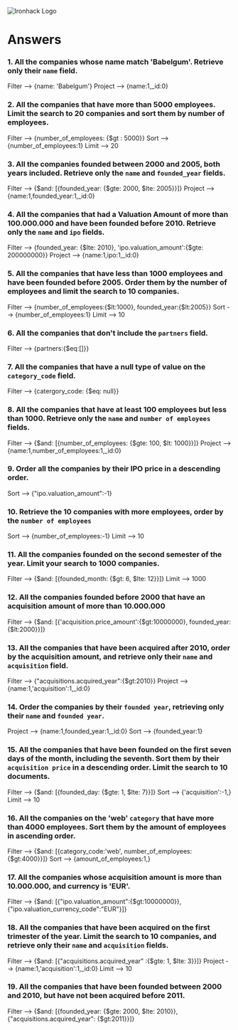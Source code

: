![Ironhack Logo](https://i.imgur.com/1QgrNNw.png)

# Answers

### 1. All the companies whose name match 'Babelgum'. Retrieve only their `name` field.

Filter --> {name: 'Babelgum'}
Project --> {name:1,_id:0}

### 2. All the companies that have more than 5000 employees. Limit the search to 20 companies and sort them by **number of employees**.

Filter --> {number_of_employees: {$gt : 5000}}
Sort --> {number_of_employees:1}
Limit --> 20

### 3. All the companies founded between 2000 and 2005, both years included. Retrieve only the `name` and `founded_year` fields.

Filter --> {$and: [{founded_year: {$gte: 2000, $lte: 2005}}]}
Project --> {name:1,founded_year:1,_id:0}
 

### 4. All the companies that had a Valuation Amount of more than 100.000.000 and have been founded before 2010. Retrieve only the `name` and `ipo` fields.

Filter --> {founded_year: {$lte: 2010}, 'ipo.valuation_amount':{$gte: 200000000}}
Project --> {name:1,ipo:1,_id:0}

### 5. All the companies that have less than 1000 employees and have been founded before 2005. Order them by the number of employees and limit the search to 10 companies.

Filter --> {number_of_employees:{$lt:1000}, founded_year:{$lt:2005}}
Sort --> {number_of_employees:1}
Limit --> 10

### 6. All the companies that don't include the `partners` field.

Filter --> {partners:{$eq:[]}}

### 7. All the companies that have a null type of value on the `category_code` field.

Filter --> {catergory_code: {$eq: null}} 

### 8. All the companies that have at least 100 employees but less than 1000. Retrieve only the `name` and `number of employees` fields.

Filter --> {$and: [{number_of_employees: {$gte: 100, $lt: 1000}}]}
Project --> {name:1,number_of_employees:1,_id:0}

### 9. Order all the companies by their IPO price in a descending order.

Sort --> {"ipo.valuation_amount":-1}

### 10. Retrieve the 10 companies with more employees, order by the `number of employees`

Sort --> {number_of_employees:-1}
Limit --> 10

### 11. All the companies founded on the second semester of the year. Limit your search to 1000 companies.

Filter --> {$and: [{founded_month: {$gt: 6, $lte: 12}}]}
Limit --> 1000

### 12. All the companies founded before 2000 that have an acquisition amount of more than 10.000.000

Filter --> {$and: [{'acquisition.price_amount':{$gt:10000000}, founded_year:{$lt:2000}}]}

### 13. All the companies that have been acquired after 2010, order by the acquisition amount, and retrieve only their `name` and `acquisition` field.

Filter --> {"acquisitions.acquired_year":{$gt:2010}}
Project --> {name:1,'acquisition':1,_id:0}


### 14. Order the companies by their `founded year`, retrieving only their `name` and `founded year`.

Project --> {name:1,founded_year:1,_id:0}
Sort --> {founded_year:1}

### 15. All the companies that have been founded on the first seven days of the month, including the seventh. Sort them by their `acquisition price` in a descending order. Limit the search to 10 documents.

Filter --> {$and: [{founded_day: {$gte: 1, $lte: 7}}]}
Sort --> {'acquisition':-1,}
Limit --> 10

### 16. All the companies on the 'web' `category` that have more than 4000 employees. Sort them by the amount of employees in ascending order.

Filter --> {$and: [{category_code:'web', number_of_employees:{$gt:4000}}]}
Sort --> {amount_of_employees:1,}


### 17. All the companies whose acquisition amount is more than 10.000.000, and currency is 'EUR'.

Filter --> {$and: [{"ipo.valuation_amount":{$gt:10000000}}, {"ipo.valuation_currency_code":"EUR"}]}

### 18. All the companies that have been acquired on the first trimester of the year. Limit the search to 10 companies, and retrieve only their `name` and `acquisition` fields.

Filter --> {$and: [{"acquisitions.acquired_year" :{$gte: 1, $lte: 3}}]}
Project --> {name:1,'acquisition':1,_id:0}
Limit --> 10

### 19. All the companies that have been founded between 2000 and 2010, but have not been acquired before 2011.

Filter --> {$and: [{founded_year: {$gte: 2000, $lte: 2010}}, {"acquisitions.acquired_year": {$gt:2011}}]}
